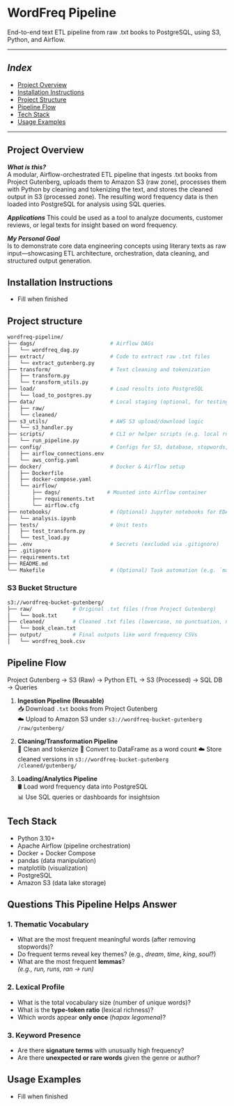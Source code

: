 # WordFreq Pipeline

End-to-end text ETL pipeline from raw .txt books to PostgreSQL, using S3, Python, and Airflow.

---

## ***Index***

- [Project Overview](#project-overview)
- [Installation Instructions](#installation-instructions)
- [Project Structure](#project-structure)
- [Pipeline Flow](#pipeline-flow)
- [Tech Stack](#tech-stack)
- [Usage Examples](#usage-examples)

---

## Project Overview

***What is this?***  
A modular, Airflow-orchestrated ETL pipeline that ingests .txt books from Project Gutenberg, uploads them to Amazon S3 (raw zone), processes them with Python by cleaning and tokenizing the text, and stores the cleaned output in S3 (processed zone). The resulting word frequency data is then loaded into PostgreSQL for analysis using SQL queries.

***Applications***
This could be used as a tool to analyze documents, customer reviews, or legal texts for insight based on word frequency.

***My Personal Goal***  
Is to demonstrate core data engineering concepts using literary texts as raw input—showcasing ETL architecture, orchestration, data cleaning, and structured output generation.


## Installation Instructions

- Fill when finished

## Project structure

```bash
wordfreq-pipeline/
├── dags/                        # Airflow DAGs
│   └── wordfreq_dag.py
├── extract/                     # Code to extract raw .txt files
│   └── extract_gutenberg.py
├── transform/                   # Text cleaning and tokenization
│   ├── transform.py
│   └── transform_utils.py
├── load/                        # Load results into PostgreSQL
│   └── load_to_postgres.py
├── data/                        # Local staging (optional, for testing)
│   ├── raw/
│   └── cleaned/
├── s3_utils/                    # AWS S3 upload/download logic
│   └── s3_handler.py
├── scripts/                     # CLI or helper scripts (e.g. local runs)
│   └── run_pipeline.py
├── config/                      # Configs for S3, database, stopwords, etc.
│   ├── airflow_connections.env
│   └── aws_config.yaml
├── docker/                      # Docker & Airflow setup
│   ├── Dockerfile
│   ├── docker-compose.yaml
│   └── airflow/
│       ├── dags/               # Mounted into Airflow container
│       ├── requirements.txt
│       └── airflow.cfg
├── notebooks/                   # (Optional) Jupyter notebooks for EDA or prototyping
│   └── analysis.ipynb
├── tests/                       # Unit tests
│   ├── test_transform.py
│   └── test_load.py
├── .env                         # Secrets (excluded via .gitignore)
├── .gitignore
├── requirements.txt
├── README.md
└── Makefile                     # (Optional) Task automation (e.g. `make run`)
```
### S3 Bucket Structure

```bash
s3://wordfreq-bucket-gutenberg/
├── raw/             # Original .txt files (from Project Gutenberg)
│   └── book.txt
├── cleaned/         # Cleaned .txt files (lowercase, no punctuation, no blank spaces)
│   └── book_clean.txt
├── output/          # Final outputs like word frequency CSVs
│   └── wordfreq_book.csv
```

## Pipeline Flow

Project Gutenberg → S3 (Raw) → Python ETL → S3 (Processed) → SQL DB → Queries

1. **Ingestion Pipeline (Reusable)**  
   📥 Download `.txt` books from Project Gutenberg  
   ☁️ Upload to Amazon S3 under `s3://wordfreq-bucket-gutenberg /raw/gutenberg/`

2. **Cleaning/Transformation Pipeline**  
   🧹 Clean and tokenize 
   🐍 Convert to DataFrame as a word count
   ☁️ Store cleaned versions in `s3://wordfreq-bucket-gutenberg /cleaned/gutenberg/`

3. **Loading/Analytics Pipeline**  
   🛢️ Load word frequency data into PostgreSQL  
   📊 Use SQL queries or dashboards for insightsion
   
## Tech Stack

- Python 3.10+
- Apache Airflow (pipeline orchestration)
- Docker + Docker Compose
- pandas (data manipulation)
- matplotlib (visualization)
- PostgreSQL
- Amazon S3 (data lake storage)

## Questions This Pipeline Helps Answer

### 1. **Thematic Vocabulary**
- What are the most frequent meaningful words (after removing stopwords)?
- Do frequent terms reveal key themes? (e.g., *dream*, *time*, *king*, *soul*?)
- What are the most frequent **lemmas**?  
  *(e.g., run, runs, ran → run)*

### 2. **Lexical Profile**
- What is the total vocabulary size (number of unique words)?
- What is the **type-token ratio** (lexical richness)?
- Which words appear **only once** (*hapax legomena*)?

### 3. **Keyword Presence**
- Are there **signature terms** with unusually high frequency?
- Are there **unexpected or rare words** given the genre or author?

## Usage Examples

- Fill when finished

